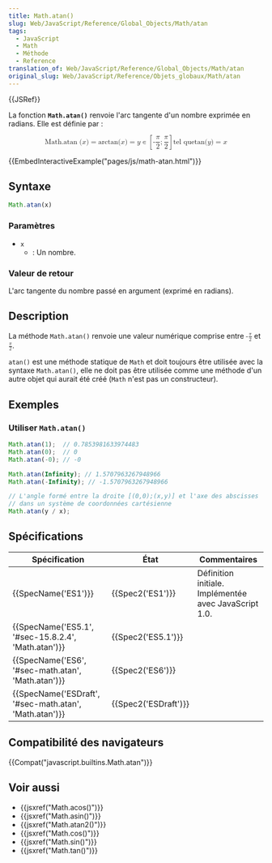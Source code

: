 ```yaml
---
title: Math.atan()
slug: Web/JavaScript/Reference/Global_Objects/Math/atan
tags:
  - JavaScript
  - Math
  - Méthode
  - Reference
translation_of: Web/JavaScript/Reference/Global_Objects/Math/atan
original_slug: Web/JavaScript/Reference/Objets_globaux/Math/atan
---
```

{{JSRef}}

La fonction **`Math.atan()`** renvoie l'arc tangente d'un nombre exprimée en radians. Elle est définie par :

<math display="block"><semantics><mrow><mstyle mathvariant="monospace"><mrow><mo lspace="0em" rspace="thinmathspace">Math.atan</mo><mo stretchy="false">(</mo><mi>x</mi><mo stretchy="false">)</mo></mrow></mstyle><mo>=</mo><mo lspace="0em" rspace="0em">arctan</mo><mo stretchy="false">(</mo><mi>x</mi><mo stretchy="false">)</mo><mo>=</mo>le seul<mspace width="thickmathspace"></mspace><mi>y</mi><mo>∊</mo><mrow><mo>[</mo><mrow><mo>-</mo><mfrac><mi>π</mi><mn>2</mn></mfrac><mo>;</mo><mfrac><mi>π</mi><mn>2</mn></mfrac></mrow><mo>]</mo></mrow><mspace width="thinmathspace"></mspace><mtext>tel que</mtext><mspace width="thickmathspace"></mspace><mo lspace="0em" rspace="0em">tan</mo><mo stretchy="false">(</mo><mi>y</mi><mo stretchy="false">)</mo><mo>=</mo><mi>x</mi></mrow><annotation encoding="TeX">\mathtt{\operatorname{Math.atan}(x)} = \arctan(x) = \text{ the unique } \; y \in \left[-\frac{\pi}{2}; \frac{\pi}{2}\right] \, \text{such that} \; \tan(y) = x</annotation></semantics></math>

{{EmbedInteractiveExample("pages/js/math-atan.html")}}

## Syntaxe

```js
Math.atan(x)
```

### Paramètres

- `x`
  - : Un nombre.

### Valeur de retour

L'arc tangente du nombre passé en argument (exprimé en radians).

## Description

La méthode `Math.atan()` renvoie une valeur numérique comprise entre <math><semantics><mrow><mo>-</mo><mfrac><mi>π</mi><mn>2</mn></mfrac></mrow><annotation encoding="TeX">-\frac{\pi}{2}</annotation></semantics></math> et <math><semantics><mfrac><mi>π</mi><mn>2</mn></mfrac><annotation encoding="TeX">\frac{\pi}{2}</annotation></semantics></math>.

`atan()` est une méthode statique de `Math` et doit toujours être utilisée avec la syntaxe `Math.atan()`, elle ne doit pas être utilisée comme une méthode d'un autre objet qui aurait été créé (`Math` n'est pas un constructeur).

## Exemples

### Utiliser `Math.atan()`

```js
Math.atan(1);  // 0.7853981633974483
Math.atan(0);  // 0
Math.atan(-0); // -0

Math.atan(Infinity); // 1.5707963267948966
Math.atan(-Infinity); // -1.5707963267948966

// L'angle formé entre la droite [(0,0);(x,y)] et l'axe des abscisses
// dans un système de coordonnées cartésienne
Math.atan(y / x);
```

## Spécifications

| Spécification                                                            | État                         | Commentaires                                          |
| ------------------------------------------------------------------------ | ---------------------------- | ----------------------------------------------------- |
| {{SpecName('ES1')}}                                                 | {{Spec2('ES1')}}         | Définition initiale. Implémentée avec JavaScript 1.0. |
| {{SpecName('ES5.1', '#sec-15.8.2.4', 'Math.atan')}}     | {{Spec2('ES5.1')}}     |                                                       |
| {{SpecName('ES6', '#sec-math.atan', 'Math.atan')}}     | {{Spec2('ES6')}}         |                                                       |
| {{SpecName('ESDraft', '#sec-math.atan', 'Math.atan')}} | {{Spec2('ESDraft')}} |                                                       |

## Compatibilité des navigateurs

{{Compat("javascript.builtins.Math.atan")}}

## Voir aussi

- {{jsxref("Math.acos()")}}
- {{jsxref("Math.asin()")}}
- {{jsxref("Math.atan2()")}}
- {{jsxref("Math.cos()")}}
- {{jsxref("Math.sin()")}}
- {{jsxref("Math.tan()")}}
